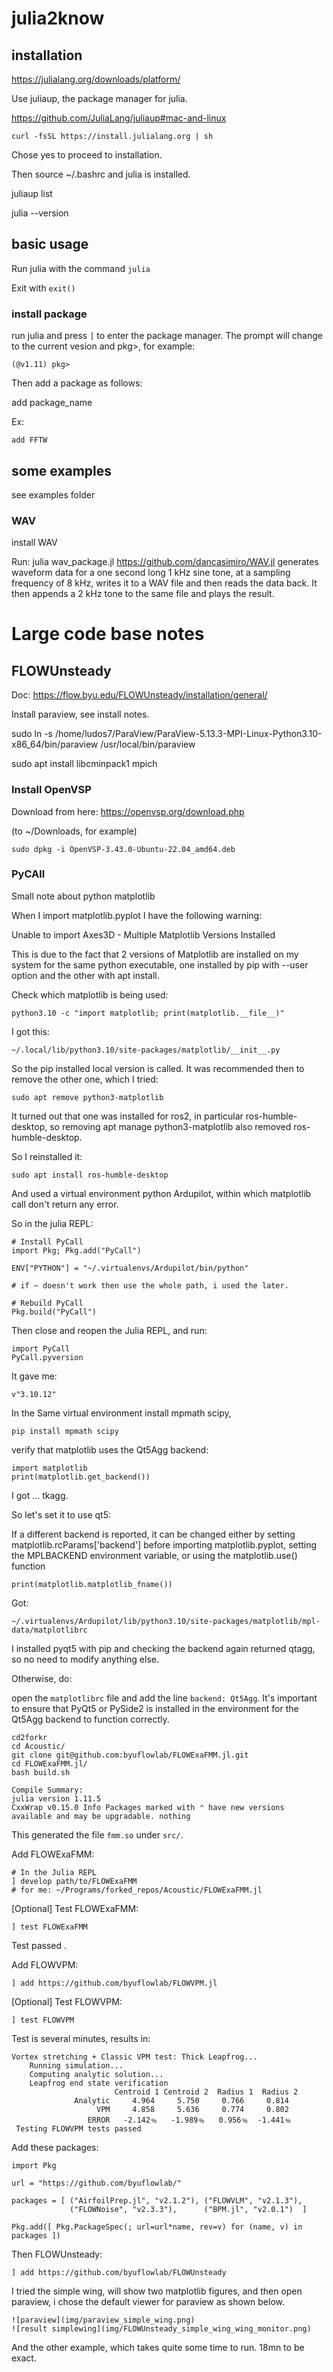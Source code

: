 # julia2know

## installation

https://julialang.org/downloads/platform/

Use juliaup, the package manager for julia.

https://github.com/JuliaLang/juliaup#mac-and-linux


    curl -fsSL https://install.julialang.org | sh

Chose yes to proceed to installation.

Then source ~/.bashrc and julia is installed.

juliaup list

julia --version

## basic usage

Run julia with the command `julia`

Exit with `exit()`

### install package

run julia and press `]` to enter the package manager.
The prompt will change to the current vesion and pkg>, for example:

    (@v1.11) pkg>
Then add a package as follows:

add package_name

Ex:

    add FFTW

## some examples

see examples folder

### WAV

install WAV

Run: julia wav_package.jl
https://github.com/dancasimiro/WAV.jl
generates waveform data for a one second long 1 kHz sine tone, at a sampling frequency of 8 kHz, 
writes it to a WAV file and then reads the data back. It then appends a 2 kHz tone to the same file and plays the result.

# Large code base notes

## FLOWUnsteady

Doc:
https://flow.byu.edu/FLOWUnsteady/installation/general/

Install paraview, see install notes.

sudo ln -s /home/ludos7/ParaView/ParaView-5.13.3-MPI-Linux-Python3.10-x86_64/bin/paraview /usr/local/bin/paraview

sudo apt install libcminpack1 mpich

### Install OpenVSP

Download from here:
https://openvsp.org/download.php

(to ~/Downloads, for example)

    sudo dpkg -i OpenVSP-3.43.0-Ubuntu-22.04_amd64.deb
### PyCAll

Small note about python matplotlib

When I import matplotlib.pyplot I have the following warning:

Unable to import Axes3D - Multiple Matplotlib Versions Installed

This is due to the fact that 2 versions of Matplotlib are installed on my system for the same python executable, one installed by pip with --user option and the other with apt install.

Check which matplotlib is being used:

    python3.10 -c "import matplotlib; print(matplotlib.__file__)"

I got this:

    ~/.local/lib/python3.10/site-packages/matplotlib/__init__.py

So the pip installed local version is called. It was recommended then to remove the other one, which I tried:

    sudo apt remove python3-matplotlib

It turned out that one was installed for ros2, in particular ros-humble-desktop, so removing apt manage python3-matplotlib also removed ros-humble-desktop.

So I reinstalled it:

    sudo apt install ros-humble-desktop

And used a virtual environment python Ardupilot, within which matplotlib call don't return any error.

So in the julia REPL:

    # Install PyCall
    import Pkg; Pkg.add("PyCall")

    ENV["PYTHON"] = "~/.virtualenvs/Ardupilot/bin/python"

    # if ~ doesn't work then use the whole path, i used the later. 

    # Rebuild PyCall
    Pkg.build("PyCall")

Then close and reopen the Julia REPL, and run:

    import PyCall
    PyCall.pyversion

It gave me: 

    v"3.10.12"

In the Same virtual environment install mpmath scipy,

    pip install mpmath scipy 

verify that matplotlib uses the Qt5Agg backend:

    import matplotlib
    print(matplotlib.get_backend())

I got ... tkagg.

So let's set it to use qt5:

If a different backend is reported, it can be changed either by setting matplotlib.rcParams['backend'] before importing matplotlib.pyplot, setting the MPLBACKEND environment variable, or using the matplotlib.use() function

    print(matplotlib.matplotlib_fname())

Got:

    ~/.virtualenvs/Ardupilot/lib/python3.10/site-packages/matplotlib/mpl-data/matplotlibrc

I installed pyqt5 with pip and checking the backend again returned qtagg, so no need to modify anything else.

Otherwise, do:

open the `matplotlibrc` file and add the line `backend: Qt5Agg`.
It's important to ensure that PyQt5 or PySide2 is installed in the environment for the Qt5Agg backend to function correctly.

    cd2forkr
    cd Acoustic/
    git clone git@github.com:byuflowlab/FLOWExaFMM.jl.git
    cd FLOWExaFMM.jl/
    bash build.sh

    Compile Summary:
    julia version 1.11.5
    CxxWrap v0.15.0 Info Packages marked with ⌃ have new versions available and may be upgradable. nothing

This generated the file `fmm.so` under `src/`.

Add FLOWExaFMM:

    # In the Julia REPL
    ] develop path/to/FLOWExaFMM
    # for me: ~/Programs/forked_repos/Acoustic/FLOWExaFMM.jl

[Optional] Test FLOWExaFMM:

    ] test FLOWExaFMM

Test passed .

Add FLOWVPM:

    ] add https://github.com/byuflowlab/FLOWVPM.jl

[Optional] Test FLOWVPM:

    ] test FLOWVPM

Test is several minutes, results in:

    Vortex stretching + Classic VPM test: Thick Leapfrog...
        Running simulation...
        Computing analytic solution...
        Leapfrog end state verification
                           Centroid 1 Centroid 2  Radius 1  Radius 2
                  Analytic     4.964     5.750     0.766     0.814
                       VPM     4.858     5.636     0.774     0.802
                     ERROR   -2.142﹪   -1.989﹪   0.956﹪  -1.441﹪
     Testing FLOWVPM tests passed

Add these packages:

    import Pkg

    url = "https://github.com/byuflowlab/"

    packages = [ ("AirfoilPrep.jl", "v2.1.2"), ("FLOWVLM", "v2.1.3"),
                 ("FLOWNoise", "v2.3.3"),      ("BPM.jl", "v2.0.1")  ]

    Pkg.add([ Pkg.PackageSpec(; url=url*name, rev=v) for (name, v) in packages ])

Then FLOWUnsteady:

    ] add https://github.com/byuflowlab/FLOWUnsteady

I tried the simple wing, will show two matplotlib figures, and then open paraview, i chose the default viewer for paraview as shown below.

    ![paraview](img/paraview_simple_wing.png)
    ![result simplewing](img/FLOWUnsteady_simple_wing_wing_monitor.png)

And the other example, which takes quite some time to run.
18mn to be exact.
